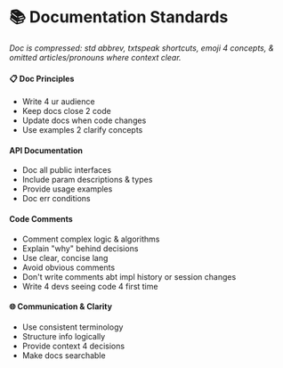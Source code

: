 
# 📚 Documentation Standards

*Doc is compressed: std abbrev, txtspeak shortcuts, emoji 4 concepts, & omitted articles/pronouns where context clear.*

#### 📋 Doc Principles
- Write 4 ur audience
- Keep docs close 2 code
- Update docs when code changes
- Use examples 2 clarify concepts

#### API Documentation
- Doc all public interfaces
- Include param descriptions & types
- Provide usage examples
- Doc err conditions

#### Code Comments
- Comment complex logic & algorithms
- Explain "why" behind decisions
- Use clear, concise lang
- Avoid obvious comments
- Don't write comments abt impl history or session changes
- Write 4 devs seeing code 4 first time

#### 🌐 Communication & Clarity
- Use consistent terminology
- Structure info logically
- Provide context 4 decisions
- Make docs searchable
